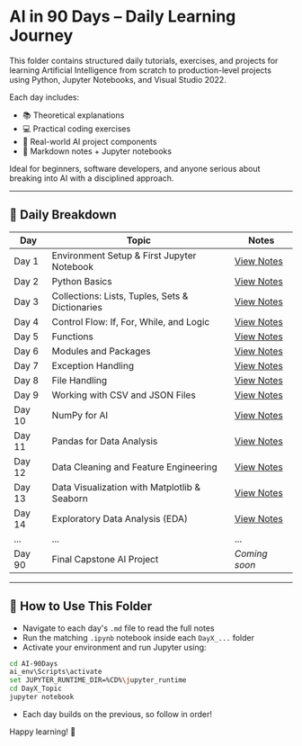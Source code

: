 # AI in 90 Days – Daily Learning Journey

This folder contains structured daily tutorials, exercises, and projects for learning Artificial Intelligence from scratch to production-level projects using Python, Jupyter Notebooks, and Visual Studio 2022.

Each day includes:

* 📚 Theoretical explanations
* 💻 Practical coding exercises
* 🧠 Real-world AI project components
* 📝 Markdown notes + Jupyter notebooks

Ideal for beginners, software developers, and anyone serious about breaking into AI with a disciplined approach.

---

## 📅 Daily Breakdown

| Day    | Topic                                               | Notes                                          |
| ------ | ----------------------------------------------------| ---------------------------------------------- |
| Day 1  | Environment Setup & First Jupyter Notebook          | [View Notes](./DaDay1_Setupy1.md)              |
| Day 2  | Python Basics                                       | [View Notes](./Day2_PythonBasics.md)           |
| Day 3  | Collections: Lists, Tuples, Sets & Dictionaries     | [View Notes](./Day3_Collections.md)            |
| Day 4  | Control Flow: If, For, While, and Logic             | [View Notes](./Day4_ControlFlow.md)            |
| Day 5  | Functions                                           | [View Notes](./Day5_Functions.md)              |
| Day 6  | Modules and Packages                                | [View Notes](./Day6_Modules.md)                |
| Day 7  | Exception Handling                                  | [View Notes](./Day7_Exceptions.md)             |
| Day 8  | File Handling                                       | [View Notes](./Day8_FileHandling.md)           |
| Day 9  | Working with CSV and JSON Files                     | [View Notes](./Day9_DataFiles.md)              |
| Day 10 | NumPy for AI                                        | [View Notes](./Day10_NumPyBasics.md)           |
| Day 11 | Pandas for Data Analysis                            | [View Notes](./Day11_PandasBasics.md)          |
| Day 12 | Data Cleaning and Feature Engineering               | [View Notes](./Day12_Data_Cleaning.md)         |
| Day 13 | Data Visualization with Matplotlib & Seaborn        | [View Notes](./Day13_Data_Visualization.md)    |
| Day 14 | Exploratory Data Analysis (EDA)                     | [View Notes](./Day14_EDA.md)                   |
| ...    | ...                                                 | ...                                            |
| Day 90 | Final Capstone AI Project                           | *Coming soon*                                  |

---

## 🔁 How to Use This Folder

* Navigate to each day's `.md` file to read the full notes
* Run the matching `.ipynb` notebook inside each `DayX_...` folder
* Activate your environment and run Jupyter using:

```bash
cd AI-90Days
ai_env\Scripts\activate
set JUPYTER_RUNTIME_DIR=%CD%\jupyter_runtime
cd DayX_Topic
jupyter notebook
```

* Each day builds on the previous, so follow in order!

Happy learning! 🚀
